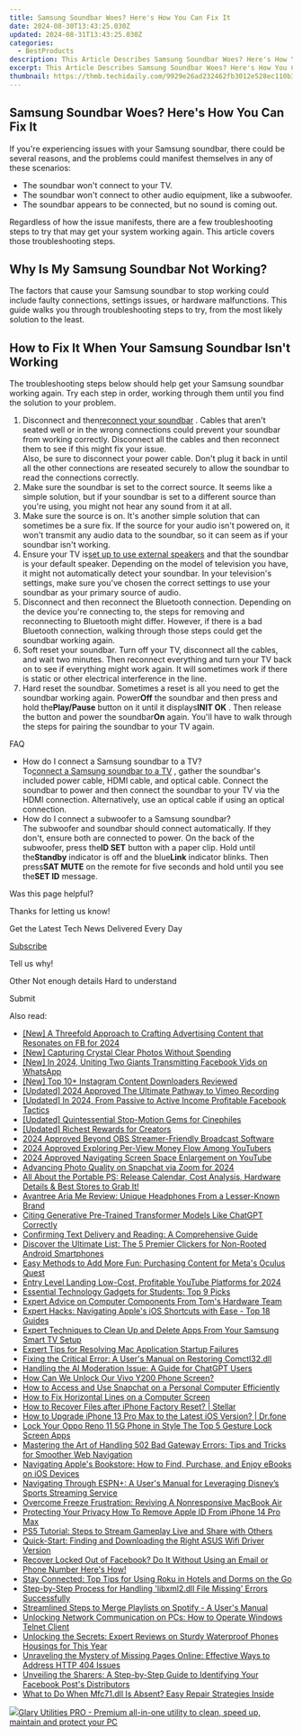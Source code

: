 ```yaml
---
title: Samsung Soundbar Woes? Here's How You Can Fix It
date: 2024-08-30T13:43:25.030Z
updated: 2024-08-31T13:43:25.030Z
categories:
  - BestProducts
description: This Article Describes Samsung Soundbar Woes? Here's How You Can Fix It
excerpt: This Article Describes Samsung Soundbar Woes? Here's How You Can Fix It
thumbnail: https://thmb.techidaily.com/9929e26ad232462fb3012e528ec110b36cc8e34a7ab835cf659d05f21b4127d5.jpg
---
```


## Samsung Soundbar Woes? Here's How You Can Fix It
 If you're experiencing issues with your Samsung soundbar, there could be several reasons, and the problems could manifest themselves in any of these scenarios:

* The soundbar won't connect to your TV.
* The soundbar won't connect to other audio equipment, like a subwoofer.
* The soundbar appears to be connected, but no sound is coming out.

 Regardless of how the issue manifests, there are a few troubleshooting steps to try that may get your system working again. This article covers those troubleshooting steps.

## Why Is My Samsung Soundbar Not Working?

 The factors that cause your Samsung soundbar to stop working could include faulty connections, settings issues, or hardware malfunctions. This guide walks you through troubleshooting steps to try, from the most likely solution to the least.

## How to Fix It When Your Samsung Soundbar Isn't Working

 The troubleshooting steps below should help get your Samsung soundbar working again. Try each step in order, working through them until you find the solution to your problem.

1. Disconnect and then[reconnect your soundbar](https://www.lifewire.com/connect-tv-to-external-audio-system-1846816) . Cables that aren't seated well or in the wrong connections could prevent your soundbar from working correctly. Disconnect all the cables and then reconnect them to see if this might fix your issue.  
 Also, be sure to disconnect your power cable. Don't plug it back in until all the other connections are reseated securely to allow the soundbar to read the connections correctly.
2. Make sure the soundbar is set to the correct source. It seems like a simple solution, but if your soundbar is set to a different source than you're using, you might not hear any sound from it at all.
3. Make sure the source is on. It's another simple solution that can sometimes be a sure fix. If the source for your audio isn't powered on, it won't transmit any audio data to the soundbar, so it can seem as if your soundbar isn't working.
4. Ensure your TV is[set up to use external speakers](https://www.lifewire.com/connect-and-set-up-a-sound-bar-4138615) and that the soundbar is your default speaker. Depending on the model of television you have, it might not automatically detect your soundbar. In your television's settings, make sure you've chosen the correct settings to use your soundbar as your primary source of audio.
5. Disconnect and then reconnect the Bluetooth connection. Depending on the device you're connecting to, the steps for removing and reconnecting to Bluetooth might differ. However, if there is a bad Bluetooth connection, walking through those steps could get the soundbar working again.
6. Soft reset your soundbar. Turn off your TV, disconnect all the cables, and wait two minutes. Then reconnect everything and turn your TV back on to see if everything might work again. It will sometimes work if there is static or other electrical interference in the line.
7. Hard reset the soundbar. Sometimes a reset is all you need to get the soundbar working again. Power**Off** the soundbar and then press and hold the**Play/Pause** button on it until it displays**INIT OK** . Then release the button and power the soundbar**On** again. You'll have to walk through the steps for pairing the soundbar to your TV again.

 FAQ

* How do I connect a Samsung soundbar to a TV?  
 To[connect a Samsung soundbar to a TV](https://www.lifewire.com/connect-samsung-soundbar-to-tv-5217392) , gather the soundbar's included power cable, HDMI cable, and optical cable. Connect the soundbar to power and then connect the soundbar to your TV via the HDMI connection. Alternatively, use an optical cable if using an optical connection.
* How do I connect a subwoofer to a Samsung soundbar?  
 The subwoofer and soundbar should connect automatically. If they don't, ensure both are connected to power. On the back of the subwoofer, press the**ID SET** button with a paper clip. Hold until the**Standby** indicator is off and the blue**Link** indicator blinks. Then press**SAT MUTE** on the remote for five seconds and hold until you see the**SET ID** message.

Was this page helpful?

Thanks for letting us know!

 Get the Latest Tech News Delivered Every Day

[Subscribe](https://www.lifewire.com/#)

Tell us why!

 Other  Not enough details  Hard to understand

 Submit

<ins class="adsbygoogle"
     style="display:block"
     data-ad-format="autorelaxed"
     data-ad-client="ca-pub-7571918770474297"
     data-ad-slot="1223367746"></ins>



<ins class="adsbygoogle"
     style="display:block"
     data-ad-client="ca-pub-7571918770474297"
     data-ad-slot="8358498916"
     data-ad-format="auto"
     data-full-width-responsive="true"></ins>

<span class="atpl-alsoreadstyle">Also read:</span>
<div><ul>
<li><a href="https://facebook-videos.techidaily.com/new-a-threefold-approach-to-crafting-advertising-content-that-resonates-on-fb-for-2024/"><u>[New] A Threefold Approach to Crafting Advertising Content that Resonates on FB for 2024</u></a></li>
<li><a href="https://extra-resources.techidaily.com/new-capturing-crystal-clear-photos-without-spending/"><u>[New] Capturing Crystal Clear Photos Without Spending</u></a></li>
<li><a href="https://facebook-videos.techidaily.com/new-in-2024-uniting-two-giants-transmitting-facebook-vids-on-whatsapp/"><u>[New] In 2024, Uniting Two Giants  Transmitting Facebook Vids on WhatsApp</u></a></li>
<li><a href="https://instagram-videos.techidaily.com/new-top-10plus-instagram-content-downloaders-reviewed/"><u>[New] Top 10+ Instagram Content Downloaders Reviewed</u></a></li>
<li><a href="https://screen-video-capture.techidaily.com/updated-2024-approved-the-ultimate-pathway-to-vimeo-recording/"><u>[Updated] 2024 Approved  The Ultimate Pathway to Vimeo Recording</u></a></li>
<li><a href="https://facebook-video-recording.techidaily.com/updated-in-2024-from-passive-to-active-income-profitable-facebook-tactics/"><u>[Updated] In 2024, From Passive to Active Income  Profitable Facebook Tactics</u></a></li>
<li><a href="https://fox-blue.techidaily.com/updated-quintessential-stop-motion-gems-for-cinephiles/"><u>[Updated] Quintessential Stop-Motion Gems for Cinephiles</u></a></li>
<li><a href="https://youtube-lab.techidaily.com/ed-richest-rewards-for-creators/"><u>[Updated] Richest Rewards for Creators</u></a></li>
<li><a href="https://screen-capture.techidaily.com/2024-approved-beyond-obs-streamer-friendly-broadcast-software/"><u>2024 Approved  Beyond OBS  Streamer-Friendly Broadcast Software</u></a></li>
<li><a href="https://youtube-stream.techidaily.com/2024-approved-exploring-per-view-money-flow-among-youtubers/"><u>2024 Approved  Exploring Per-View Money Flow Among YouTubers</u></a></li>
<li><a href="https://fox-hovers.techidaily.com/2024-approved-navigating-screen-space-enlargement-on-youtube/"><u>2024 Approved  Navigating Screen Space Enlargement on YouTube</u></a></li>
<li><a href="https://article-helps.techidaily.com/advancing-photo-quality-on-snapchat-via-zoom-for-2024/"><u>Advancing Photo Quality on Snapchat via Zoom for 2024</u></a></li>
<li><a href="https://technical-tips.techidaily.com/all-about-the-portable-ps-release-calendar-cost-analysis-hardware-details-and-best-stores-to-grab-it/"><u>All About the Portable PS: Release Calendar, Cost Analysis, Hardware Details & Best Stores to Grab It!</u></a></li>
<li><a href="https://buynow-help.techidaily.com/avantree-aria-me-review-unique-headphones-from-a-lesser-known-brand/"><u>Avantree Aria Me Review: Unique Headphones From a Lesser-Known Brand</u></a></li>
<li><a href="https://technical-tips.techidaily.com/citing-generative-pre-trained-transformer-models-like-chatgpt-correctly/"><u>Citing Generative Pre-Trained Transformer Models Like ChatGPT Correctly</u></a></li>
<li><a href="https://tech-recovery.techidaily.com/confirming-text-delivery-and-reading-a-comprehensive-guide/"><u>Confirming Text Delivery and Reading: A Comprehensive Guide</u></a></li>
<li><a href="https://technical-tips.techidaily.com/discover-the-ultimate-list-the-5-premier-clickers-for-non-rooted-android-smartphones/"><u>Discover the Ultimate List: The 5 Premier Clickers for Non-Rooted Android Smartphones</u></a></li>
<li><a href="https://technical-tips.techidaily.com/easy-methods-to-add-more-fun-purchasing-content-for-metas-oculus-quest/"><u>Easy Methods to Add More Fun: Purchasing Content for Meta's Oculus Quest</u></a></li>
<li><a href="https://youtube-clips.techidaily.com/entry-level-landing-low-cost-profitable-youtube-platforms-for-2024/"><u>Entry Level Landing  Low-Cost, Profitable YouTube Platforms for 2024</u></a></li>
<li><a href="https://technical-tips.techidaily.com/essential-technology-gadgets-for-students-top-9-picks/"><u>Essential Technology Gadgets for Students: Top 9 Picks</u></a></li>
<li><a href="https://technical-tips.techidaily.com/expert-advice-on-computer-components-from-toms-hardware-team/"><u>Expert Advice on Computer Components From Tom's Hardware Team</u></a></li>
<li><a href="https://technical-tips.techidaily.com/expert-hacks-navigating-apples-ios-shortcuts-with-ease-top-18-guides/"><u>Expert Hacks: Navigating Apple's iOS Shortcuts with Ease - Top 18 Guides</u></a></li>
<li><a href="https://technical-tips.techidaily.com/expert-techniques-to-clean-up-and-delete-apps-from-your-samsung-smart-tv-setup/"><u>Expert Techniques to Clean Up and Delete Apps From Your Samsung Smart TV Setup</u></a></li>
<li><a href="https://technical-tips.techidaily.com/expert-tips-for-resolving-mac-application-startup-failures/"><u>Expert Tips for Resolving Mac Application Startup Failures</u></a></li>
<li><a href="https://technical-tips.techidaily.com/fixing-the-critical-error-a-users-manual-on-restoring-comctl32dll/"><u>Fixing the Critical Error: A User's Manual on Restoring Comctl32.dll</u></a></li>
<li><a href="https://technical-tips.techidaily.com/handling-the-ai-moderation-issue-a-guide-for-chatgpt-users/"><u>Handling the AI Moderation Issue: A Guide for ChatGPT Users</u></a></li>
<li><a href="https://android-unlock.techidaily.com/how-can-we-unlock-our-vivo-y200-phone-screen-by-drfone-android/"><u>How Can We Unlock Our Vivo Y200 Phone Screen?</u></a></li>
<li><a href="https://technical-tips.techidaily.com/how-to-access-and-use-snapchat-on-a-personal-computer-efficiently/"><u>How to Access and Use Snapchat on a Personal Computer Efficiently</u></a></li>
<li><a href="https://technical-tips.techidaily.com/how-to-fix-horizontal-lines-on-a-computer-screen/"><u>How to Fix Horizontal Lines on a Computer Screen</u></a></li>
<li><a href="https://blog-min.techidaily.com/how-to-recover-files-after-iphone-factory-reset-stellar-by-stellar-data-recovery-ios-iphone-data-recovery/"><u>How to Recover Files after iPhone Factory Reset? | Stellar</u></a></li>
<li><a href="https://review-topics.techidaily.com/how-to-upgrade-iphone-13-pro-max-to-the-latest-ios-version-drfone-by-drfone-ios-system-repair-ios-system-repair/"><u>How to Upgrade iPhone 13 Pro Max to the Latest iOS Version? | Dr.fone</u></a></li>
<li><a href="https://android-unlock.techidaily.com/lock-your-oppo-reno-11-5g-phone-in-style-the-top-5-gesture-lock-screen-apps-by-drfone-android/"><u>Lock Your Oppo Reno 11 5G Phone in Style The Top 5 Gesture Lock Screen Apps</u></a></li>
<li><a href="https://technical-tips.techidaily.com/mastering-the-art-of-handling-502-bad-gateway-errors-tips-and-tricks-for-smoother-web-navigation/"><u>Mastering the Art of Handling 502 Bad Gateway Errors: Tips and Tricks for Smoother Web Navigation</u></a></li>
<li><a href="https://technical-tips.techidaily.com/navigating-apples-bookstore-how-to-find-purchase-and-enjoy-ebooks-on-ios-devices/"><u>Navigating Apple's Bookstore: How to Find, Purchase, and Enjoy eBooks on iOS Devices</u></a></li>
<li><a href="https://technical-tips.techidaily.com/navigating-through-espnplus-a-users-manual-for-leveraging-disneys-sports-streaming-service/"><u>Navigating Through ESPN+: A User's Manual for Leveraging Disney’s Sports Streaming Service</u></a></li>
<li><a href="https://technical-tips.techidaily.com/overcome-freeze-frustration-reviving-a-nonresponsive-macbook-air/"><u>Overcome Freeze Frustration: Reviving A Nonresponsive MacBook Air</u></a></li>
<li><a href="https://apple-account.techidaily.com/protecting-your-privacy-how-to-remove-apple-id-from-iphone-14-pro-max-by-drfone-ios/"><u>Protecting Your Privacy How To Remove Apple ID From iPhone 14 Pro Max</u></a></li>
<li><a href="https://technical-tips.techidaily.com/ps5-tutorial-steps-to-stream-gameplay-live-and-share-with-others/"><u>PS5 Tutorial: Steps to Stream Gameplay Live and Share with Others</u></a></li>
<li><a href="https://win-amazing.techidaily.com/quick-start-finding-and-downloading-the-right-asus-wifi-driver-version/"><u>Quick-Start: Finding and Downloading the Right ASUS Wifi Driver Version</u></a></li>
<li><a href="https://technical-tips.techidaily.com/recover-locked-out-of-facebook-do-it-without-using-an-email-or-phone-number-heres-how/"><u>Recover Locked Out of Facebook? Do It Without Using an Email or Phone Number Here's How!</u></a></li>
<li><a href="https://technical-tips.techidaily.com/stay-connected-top-tips-for-using-roku-in-hotels-and-dorms-on-the-go/"><u>Stay Connected: Top Tips for Using Roku in Hotels and Dorms on the Go</u></a></li>
<li><a href="https://technical-tips.techidaily.com/step-by-step-process-for-handling-libxml2dll-file-missing-errors-successfully/"><u>Step-by-Step Process for Handling 'libxml2.dll File Missing' Errors Successfully</u></a></li>
<li><a href="https://technical-tips.techidaily.com/streamlined-steps-to-merge-playlists-on-spotify-a-users-manual/"><u>Streamlined Steps to Merge Playlists on Spotify - A User's Manual</u></a></li>
<li><a href="https://technical-tips.techidaily.com/unlocking-network-communication-on-pcs-how-to-operate-windows-telnet-client/"><u>Unlocking Network Communication on PCs: How to Operate Windows Telnet Client</u></a></li>
<li><a href="https://technical-tips.techidaily.com/unlocking-the-secrets-expert-reviews-on-sturdy-waterproof-phones-housings-for-this-year/"><u>Unlocking the Secrets: Expert Reviews on Sturdy Waterproof Phones Housings for This Year</u></a></li>
<li><a href="https://technical-tips.techidaily.com/unraveling-the-mystery-of-missing-pages-online-effective-ways-to-address-http-404-issues/"><u>Unraveling the Mystery of Missing Pages Online: Effective Ways to Address HTTP 404 Issues</u></a></li>
<li><a href="https://technical-tips.techidaily.com/unveiling-the-sharers-a-step-by-step-guide-to-identifying-your-facebook-posts-distributors/"><u>Unveiling the Sharers: A Step-by-Step Guide to Identifying Your Facebook Post's Distributors</u></a></li>
<li><a href="https://technical-tips.techidaily.com/what-to-do-when-mfc71dll-is-absent-easy-repair-strategies-inside/"><u>What to Do When Mfc71.dll Is Absent? Easy Repair Strategies Inside</u></a></li>
</ul></div>

<!-- affiliate ads begin -->
<a href="https://order.glarysoft.com/order/checkout.php?PRODS=4535075&QTY=1&AFFILIATE=108875&CART=1"><img src="https://secure.avangate.com/images/merchant/6734fa703f6633ab896eecbdfad8953a/products/GU-500_672.png" border="0">Glary Utilities PRO -  Premium all-in-one utility to clean, speed up, maintain and protect your PC</a>
<!-- affiliate ads end -->